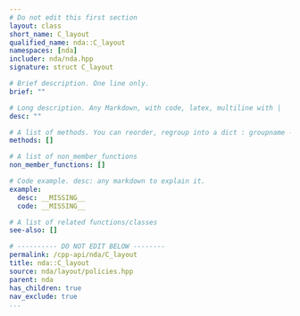 ```yaml
---
# Do not edit this first section
layout: class
short_name: C_layout
qualified_name: nda::C_layout
namespaces: [nda]
includer: nda/nda.hpp
signature: struct C_layout

# Brief description. One line only.
brief: ""

# Long description. Any Markdown, with code, latex, multiline with |
desc: ""

# A list of methods. You can reorder, regroup into a dict : groupname -> list
methods: []

# A list of non_member_functions
non_member_functions: []

# Code example. desc: any markdown to explain it.
example:
  desc: __MISSING__
  code: __MISSING__

# A list of related functions/classes
see-also: []

# ---------- DO NOT EDIT BELOW --------
permalink: /cpp-api/nda/C_layout
title: nda::C_layout
source: nda/layout/policies.hpp
parent: nda
has_children: true
nav_exclude: true
...
```


